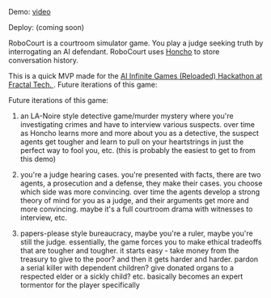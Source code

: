 Demo: [video](https://photos.google.com/u/1/photo/AF1QipO4iVhV4R9lMumizQHuiRTydm3eECwHLGZGymTM)

Deploy: (coming soon)

RoboCourt is a courtroom simulator game. You play a judge seeking truth by interrogating an AI defendant. RoboCourt uses [Honcho](https://github.com/plastic-labs/honcho?tab=readme-ov-file) to store conversation history.

This is a quick MVP made for the [AI Infinite Games (Reloaded) Hackathon at Fractal Tech. ](https://lu.ma/ai_infinite_games_reloaded). Future iterations of this game: 

Future iterations of this game:

1) an LA-Noire style detective game/murder mystery where you're investigating crimes and have to interview various suspects. over time as Honcho learns more and more about you as a detective, the suspect agents get tougher and learn to pull on your heartstrings in just the perfect way to fool you, etc. (this is probably the easiest to get to from this demo) 

2) you're a judge hearing cases. you're presented with facts, there are two agents, a prosecution and a defense, they make their cases. you choose which side was more convincing. over time the agents develop a strong theory of mind for you as a judge, and their arguments get more and more convincing. maybe it's a full courtroom drama with witnesses to interview, etc. 

3) papers-please style bureaucracy, maybe you're a ruler, maybe you're still the judge. essentially, the game forces you to make ethical tradeoffs that are tougher and tougher. it starts easy - take money from the treasury to give to the poor? and then it gets harder and harder. pardon a serial killer with dependent children? give donated organs to a respected elder or a sickly child? etc. basically becomes an expert tormentor for the player specifically

